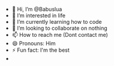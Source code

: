 - 👋 Hi, I’m @Babuslua
- 👀 I’m interested in life
- 🌱 I’m currently learning how to code
- 💞️ I’m looking to collaborate on nothing
- 📫 How to reach me (Dont contact me)
- 😄 Pronouns: Him
- ⚡ Fun fact: I'm the best
- 

<!---
Babuslua/Babuslua is a ✨ special ✨ repository because its `README.md` (this file) appears on your GitHub profile.
You can click the Preview link to take a look at your changes.
--->
